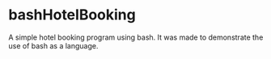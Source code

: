 # bashHotelBooking
A simple hotel booking program using bash. It was made to demonstrate the use of bash as a language.
